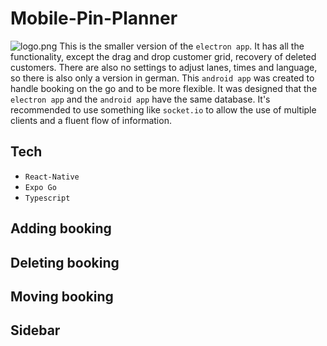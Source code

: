 # Mobile-Pin-Planner

![logo.png](https://i.imgur.com/oA1AwHk.png)
This is the smaller version of the `electron app`. It has all the functionality,
except the drag and drop customer grid, recovery of deleted customers. There are also no settings to adjust lanes, times
and language, so there is also only a version in german. This `android app` was created to handle booking 
on the go and to be more flexible. It was designed that the `electron app` and the `android app` have the same database.
It's recommended to use something like `socket.io` to allow the use of multiple clients and a fluent flow of information.

## Tech
- `React-Native`
- `Expo Go`
- `Typescript`

## Adding booking


## Deleting booking


## Moving booking


## Sidebar





